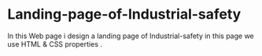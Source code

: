 # Landing-page-of-Industrial-safety
In this Web page i design a landing page of Industrial-safety in this page we use HTML & CSS properties .